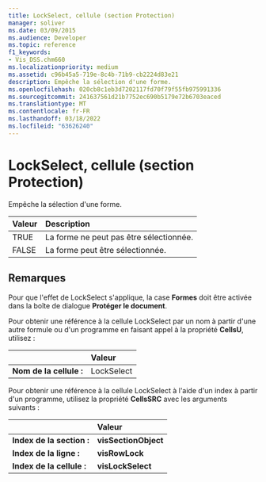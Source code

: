 ```yaml
---
title: LockSelect, cellule (section Protection)
manager: soliver
ms.date: 03/09/2015
ms.audience: Developer
ms.topic: reference
f1_keywords:
- Vis_DSS.chm660
ms.localizationpriority: medium
ms.assetid: c96b45a5-719e-8c4b-71b9-cb2224d83e21
description: Empêche la sélection d'une forme.
ms.openlocfilehash: 020cb8c1eb3d7202117fd70f79f55fb975991336
ms.sourcegitcommit: 241637561d21b7752ec690b5179e72b6703eaced
ms.translationtype: MT
ms.contentlocale: fr-FR
ms.lasthandoff: 03/18/2022
ms.locfileid: "63626240"
---
```

# <a name="lockselect-cell-protection-section"></a>LockSelect, cellule (section Protection)

Empêche la sélection d'une forme.
  
|**Valeur**|**Description**|
|:-----|:-----|
| TRUE  <br/> | La forme ne peut pas être sélectionnée. |
| FALSE  <br/> | La forme peut être sélectionnée. |
   
## <a name="remarks"></a>Remarques

Pour que l'effet de LockSelect s'applique, la case **Formes** doit être activée dans la boîte de dialogue **Protéger le document**. 
  
Pour obtenir une référence à la cellule LockSelect par un nom à partir d'une autre formule ou d'un programme en faisant appel à la propriété **CellsU**, utilisez : 
  
||Valeur |
|:-----|:-----|
| **Nom de la cellule :**  <br/> | LockSelect  <br/> |
   
Pour obtenir une référence à la cellule LockSelect à l'aide d'un index à partir d'un programme, utilisez la propriété **CellsSRC** avec les arguments suivants : 
  
||Valeur |
|:-----|:-----|
| **Index de la section :**  <br/> |**visSectionObject** <br/> |
| **Index de la ligne :**  <br/> |**visRowLock** <br/> |
| **Index de la cellule :**  <br/> |**visLockSelect** <br/> |
   


